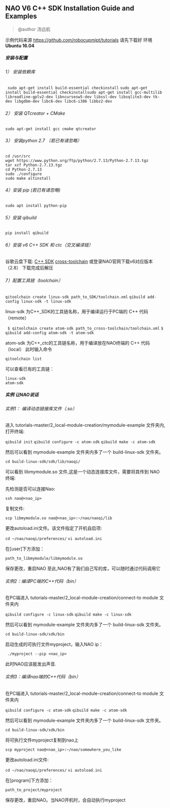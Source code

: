 ## NAO V6 C++ SDK Installation Guide and Examples

> @author 汤远航

示例代码来源 https://github.com/robocupmipt/tutorials 请先下载好
环境 **Ubuntu 16.04**

##### 安装与配置

###### 1） 安装依赖库
` sudo apt-get install build-essential checkinstall`
` sudo apt-get install build-essential checkinstallsudo apt-get install gcc-multilib libreadline-gplv2-dev libncursesw5-dev libssl-dev libsqlite3-dev tk-dev libgdbm-dev libc6-dev libc6-i386 libbz2-dev `

###### 2） 安装 QTcreator + CMake
`sudo apt-get install gcc cmake qtcreator`

###### 3） 安装python 2.7 （若已有请忽略）
```
cd /usr/src 
wget https://www.python.org/ftp/python/2.7.13/Python-2.7.13.tgz 
tar xzf Python-2.7.13.tgz 
cd Python-2.7.13 
sudo ./configure 
sudo make altinstall 
```

###### 4）安装 pip (若已有请忽略)
`sudo apt install python-pip`

###### 5）安装 qibuild
`pip install qibuild`

###### 6）安装 v6 C++ SDK 和 ctc（交叉编译链）
谷歌云盘下载:
[C++ SDK](https://drive.google.com/open?id=1vSsmdZ-FWL_bBMNC06_iaHsDi77jvbwS)
[cross-toolchain](https://drive.google.com/open?id=162PeZSlJ2_Skj8nzoH5qBYcyolB-7E3t)
或登录NAO官网下载v6对应版本（2.8）
下载完成后解压

###### 7）配置工具链（toolchain）

`qitoolchain create linux-sdk path_to_SDK/toolchain.xml`
`qibuild add-config linux-sdk -t linux-sdk`

linux-sdk 为C++_SDK的工具链名称，用于编译运行于PC端的 C++ 代码（remote）

` $ qitoolchain create atom-sdk path_to_cross-toolchain/toolchain.xml`
 `$ qibuild add-config atom-sdk -t atom-sdk`
 
atom-sdk 为C++_ctc的工具链名称，用于编译放在NAO终端的 C++ 代码（local）
此时输入命令

`qitoolchain list`

可以查看已有的工具链：
``` 
linux-sdk
atom-sdk
```
##### 实例 让NAO说话

###### 实例1： 编译动态链接库文件（.so）
进入 tutorials-master/2_local-module-creation/mymodule-example 文件夹内,打开终端:

`qibuild init`
`qibuild configure -c atom-sdk`
`qibuild make -c atom-sdk`

然后可以看到 mymodule-example 文件夹内多了一个 build-linux-sdk 文件夹。

`cd build-linux-sdk/sdk/lib/naoqi/ `

可以看到 libmymodule.so 文件,这是一个动态连接库文件，需要将其传到 NAO 终端:

先检测是否可以连接Nao:

`ssh nao@<nao_ip>`

复制文件:

`scp libmymodule.so nao@<nao_ip>:~/nao/naoqi/lib`

更改autoload.ini文件。该文件指定了开机自启项:

`cd ~/nao/naoqi/preferences/`
`vi autoload.ini`

在[user]下方添加：

`path_to_libmymodule/libmymodule.so`

保存更改，重启NAO
至此,NAO有了我们自己写的库，可以随时通过代码调用它

###### 实例2：编译PC端的C++代码（bin）
在PC端进入 tutorials-master/2_local-module-creation/connect-to module 文件夹内

`qibuild configure -c linux-sdk`
`qibuild make -c linux-sdk`

然后可以看到 mymodule-example 文件夹内多了一个 build-linux-sdk 文件夹。

`cd build-linux-sdk/sdk/bin`

启动生成的可执行文件myproject，输入NAO ip：

` ./myproject --pip <nao_ip>`

此时NAO应该能发出声音.

######  实例3：编译nao端的C++代码（bin）

在PC端进入 tutorials-master/2_local-module-creation/connect-to module 文件夹内

`qibuild configure -c atom-sdk`
`qibuild make -c atom-sdk`

然后可以看到 mymodule-example 文件夹内多了一个 build-linux-sdk 文件夹。

`cd build-linux-sdk/sdk/bin`

将可执行文件myproject复制到nao上

`scp myproject nao@<nao_ip>:~/nao/somewhere_you_like`

更改autoload.ini文件:

`cd ~/nao/naoqi/preferences/`
`vi autoload.ini`

在[program]下方添加：

`path_to_project/myproject`

保存更改，重启NAO。当NAO开机时，会自动执行myproject
